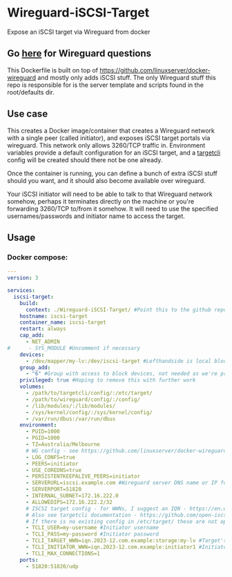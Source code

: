 # Wireguard-iSCSI-Target
Expose an iSCSI target via Wireguard from docker

## Go [here](https://github.com/linuxserver/docker-wireguard) for Wireguard questions
This Dockerfile is built on top of https://github.com/linuxserver/docker-wireguard and mostly only adds iSCSI stuff.
The only Wireguard stuff this repo is responsible for is the server template and scripts found in the root/defaults dir.

## Use case
This creates a Docker image/container that creates a Wireguard network with a single peer (called initiator), and exposes iSCSI target portals via wireguard.  This network only allows 3260/TCP traffic in.  Environment variables provide a default configuration for an iSCSI target, and a [targetcli](https://github.com/open-iscsi/targetcli-fb) config will be created should there not be one already.

Once the container is running, you can define a bunch of extra iSCSI stuff should you want, and it should also become available over wireguard.

Your iSCSI initiator will need to be able to talk to that Wireguard network somehow, perhaps it terminates directly on the machine or you're forwarding 3260/TCP to/from it somehow.  It will need to use the specified usernames/passwords and initiator name to access the target.

## Usage

### Docker compose:

```yaml
---
version: 3

services:
  iscsi-target:
    build:
      context: ./Wireguard-iSCSI-Target/ #Point this to the github repo to build
    hostname: iscsi-target
    container_name: iscsi-target
    restart: always
    cap_add:
      - NET_ADMIN
#      - SYS_MODULE #Uncomment if necessary
    devices:
      - /dev/mapper/my-lv:/dev/iscsi-target #Lefthandside is local block device to be shared
    group_add:
      - "6" #Group with access to block devices, not needed as we're privileged, but one day we will restrict further if possible
    privileged: true #Hoping to remove this with further work
    volumes:
      - /path/to/targetcli/config/:/etc/target/
      - /path/to/wireguard/config/:/config/
      - /lib/modules/:/lib/modules/
      - /sys/kernel/config/:/sys/kernel/config/
      - /var/run/dbus:/var/run/dbus
    environment:
      - PUID=1000
      - PGID=1000
      - TZ=Australia/Melbourne
      # WG config - see https://github.com/linuxserver/docker-wireguard
      - LOG_CONFS=true
      - PEERS=initiator
      - USE_COREDNS=true
      - PERSISTENTKEEPALIVE_PEERS=initiator
      - SERVERURL=iscsi.example.com #Wireguard server DNS name or IP for initiator to use
      - SERVERPORT=51820
      - INTERNAL_SUBNET=172.16.222.0
      - ALLOWEDIPS=172.16.222.2/32
      # ISCSI target config - for WWNs, I suggest an IQN - https://en.wikipedia.org/wiki/ISCSI#Addressing
      # Also see targetcli documentation - https://github.com/open-iscsi/targetcli-fb
      # If there is no existing config in /etc/target/ these are not optional
      - TCLI_USER=my-username #Initiator username
      - TCLI_PASS=my-password #Initiator password
      - TCLI_TARGET_WWN=iqn.2023-12.com.example:storage:my-lv #Target's WWN
      - TCLI_INITIATOR_WWN=iqn.2023-12.com.example:initiator1 #Initiator's WWN
      - TCLI_MAX_CONNECTIONS=1
    ports:
      - 51820:51820/udp

